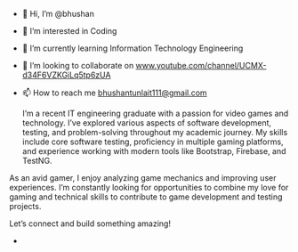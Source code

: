 - 👋 Hi, I’m @bhushan 
- 👀 I’m interested in Coding
- 🌱 I’m currently learning Information Technology Engineering
- 💞️ I’m looking to collaborate on www.youtube.com/channel/UCMX-d34F6VZKGiLq5tp6zUA
- 📫 How to reach me bhushantunlait111@gmail.com

  I’m a recent IT engineering graduate with a passion for video games and technology. I’ve explored various aspects of software development, testing, and problem-solving throughout my academic journey. My skills include core software testing, proficiency in multiple gaming platforms, and experience working with modern tools like Bootstrap, Firebase, and TestNG.

As an avid gamer, I enjoy analyzing game mechanics and improving user experiences. I’m constantly looking for opportunities to combine my love for gaming and technical skills to contribute to game development and testing projects.

Let’s connect and build something amazing!
  
- 

<!---
bstbst1/bstbst1 is a ✨ special ✨ repository because its `README.md` (this file) appears on your GitHub profile.
You can click the Preview link to take a look at your changes.
--->
